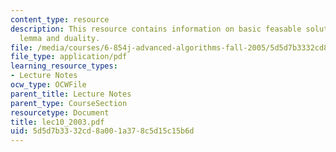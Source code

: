 ```yaml
---
content_type: resource
description: This resource contains information on basic feasable solution, Farkas'
  lemma and duality.
file: /media/courses/6-854j-advanced-algorithms-fall-2005/5d5d7b3332cd8a001a378c5d15c15b6d_lec10_2003.pdf
file_type: application/pdf
learning_resource_types:
- Lecture Notes
ocw_type: OCWFile
parent_title: Lecture Notes
parent_type: CourseSection
resourcetype: Document
title: lec10_2003.pdf
uid: 5d5d7b33-32cd-8a00-1a37-8c5d15c15b6d
---
```

